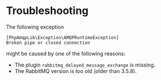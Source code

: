 # Troubleshooting

The following exception

```none
[PhpAmqpLib\Exception\AMQPRuntimeException]
Broken pipe or closed connection
```

might be caused by one of the following reasons:

- The plugin `rabbitmq_delayed_message_exchange` is missing.
- The RabbitMQ version is too old (older than 3.5.8).
